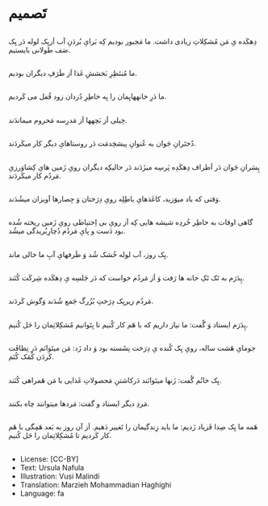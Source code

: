 # تَصمیم

##
دِهکَده یِ مَن مُشکِلاتِ زیادی داشت. ما مَجبور بودیم کِه بَرایِ بُردَنِ آب اَزیِک لوله دَر یِک صَف طولانی بایستیم.

##
ما مُنتَظِرِ بَخششِ غَذا اَز طَرَفِ دیگران بودیم.

##
ما دَرِ خانههایِمان را بِه خاطِرِ دُزدان زود قُفل می کَردیم.

##
خِیلی اَز بَچهها اَز مَدرِسه مَحروم میماندَند.

##
دُختَرانِ جَوان به عُنوانِ پیشخِدمَت دَر روستاهایِ دیگر کار میکَردَند.

##
پِسَرانِ جَوان دَر اَطراف دِهکَدِه پَرسِه میزَدَند دَر حالیکِه دیگران رویِ زَمین هایِ کِشاوَرزیِ مَردُم کار میکَردَند.

##
وَقتی که باد میوَزید، کاغَذهایِ باطِلِه رویِ دِرَختان وَ حِصارها آویزان میشُدَند.

##
گاهی اوقات به خاطِر خُردِه شیشه هایی کِه اَز رویِ بی اِحتیاطی رویِ زَمین ریخته شُده بود دَست و پایِ مَردُم دُچارِبُریدگی میشُد.

##
یِک روز، آب لوله خُشک شُد وَ ظَرفهایِ آبِ ما خالی ماند.

##
پِدَرَم به تَک تَکِ خانه ها رَفت وَ اَز مَردُم خواست که دَر جَلسِه یِ دِهکَده شِرکَت کُنَند.

##
مَردُم زیریِک دِرَختِ بُزُرگ جَمع شُدَند وَگوش کَردَند.

##
پِدَرَم ایستاد وَ گُفت: ما نیاز داریم که با هَم کار کُنیم تا بِتَوانیم مُشکِلاتِمان را حَل کُنیم.

##
جومایِ هَشت ساله، رویِ یِک کُنده یِ دِرَخت نِشَسته بود وَ داد زَد: مَن میتَوانَم دَر نِظافَت کَردَن کُمَک کُنَم.

##
یِک خانُم گُفت: زَنها میتَوانَند دَرکاشتنِ مَحصولاتِ غَذایی با مَن هَمراهی کُنَند.

##
مَردِ دیگر ایستاد و گفت: مَردها میتوانند چاه بکنند.

##
هَمه ما یِک صِدا فَریاد زَدیم: ما باید زِندگیمان را تَغییر دَهیم. اَز آن روز به بَعد هَمِگی با هَم کار کَردیم تا مُشکِلاتِمان را حَل کُنیم.

##
* License: [CC-BY]
* Text: Ursula Nafula
* Illustration: Vusi Malindi
* Translation: Marzieh Mohammadian Haghighi
* Language: fa
